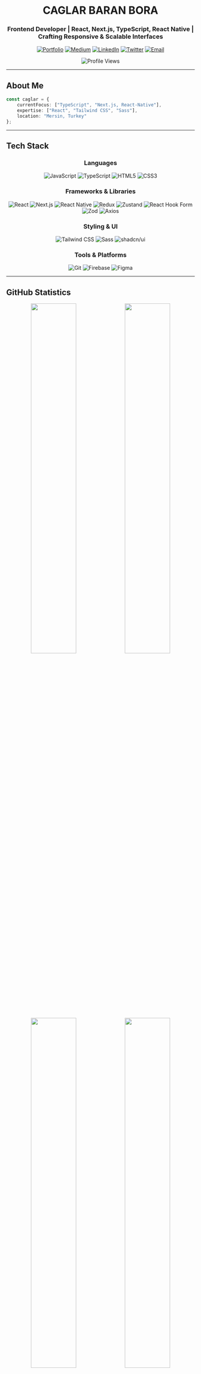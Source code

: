 <div align="center">

# CAGLAR BARAN BORA

### Frontend Developer | React, Next.js, TypeScript, React Native | Crafting Responsive & Scalable Interfaces

[![Portfolio](https://img.shields.io/badge/Portfolio-000000?style=for-the-badge&logo=vercel&logoColor=white)](https://www.caglarbaranbora.com.tr)
[![Medium](https://img.shields.io/badge/Medium-000000?style=for-the-badge&logo=medium&logoColor=white)](https://medium.com/@caglarbaranbora)
[![LinkedIn](https://img.shields.io/badge/LinkedIn-000000?style=for-the-badge&logo=linkedin&logoColor=white)](https://linkedin.com/in/caglarbaranbora)
[![Twitter](https://img.shields.io/badge/Twitter-000000?style=for-the-badge&logo=x&logoColor=white)](https://twitter.com/caglarbaranbora)
[![Email](https://img.shields.io/badge/Email-000000?style=for-the-badge&logo=gmail&logoColor=white)](mailto:boracaglarbaran@gmail.com)

![Profile Views](https://komarev.com/ghpvc/?username=caglarbaranbora&color=000000&style=for-the-badge&label=PROFILE+VIEWS)

</div>

---

## About Me

```typescript
const caglar = {
    currentFocus: ["TypeScript", "Next.js, React-Native"],
    expertise: ["React", "Tailwind CSS", "Sass"],
    location: "Mersin, Turkey"
};
```

---

## Tech Stack

<div align="center">

### Languages
![JavaScript](https://img.shields.io/badge/JavaScript-000000?style=for-the-badge&logo=javascript&logoColor=F7DF1E)
![TypeScript](https://img.shields.io/badge/TypeScript-000000?style=for-the-badge&logo=typescript&logoColor=3178C6)
![HTML5](https://img.shields.io/badge/HTML5-000000?style=for-the-badge&logo=html5&logoColor=E34F26)
![CSS3](https://img.shields.io/badge/CSS3-000000?style=for-the-badge&logo=css3&logoColor=white)

### Frameworks & Libraries
![React](https://img.shields.io/badge/React-000000?style=for-the-badge&logo=react&logoColor=61DAFB)
![Next.js](https://img.shields.io/badge/Next.js-000000?style=for-the-badge&logo=next.js&logoColor=white)
![React Native](https://img.shields.io/badge/React_Native-000000?style=for-the-badge&logo=react&logoColor=61DAFB)
![Redux](https://img.shields.io/badge/Redux-000000?style=for-the-badge&logo=redux&logoColor=764ABC)
![Zustand](https://img.shields.io/badge/Zustand-000000?style=for-the-badge&logo=react&logoColor=white)
![React Hook Form](https://img.shields.io/badge/React_Hook_Form-000000?style=for-the-badge&logo=reacthookform&logoColor=EC5990)
![Zod](https://img.shields.io/badge/Zod-000000?style=for-the-badge&logo=zod&logoColor=3E67B1)
![Axios](https://img.shields.io/badge/Axios-000000?style=for-the-badge&logo=axios&logoColor=5A29E4)

### Styling & UI
![Tailwind CSS](https://img.shields.io/badge/Tailwind_CSS-000000?style=for-the-badge&logo=tailwind-css&logoColor=06B6D4)
![Sass](https://img.shields.io/badge/Sass-000000?style=for-the-badge&logo=sass&logoColor=CC6699)
![shadcn/ui](https://img.shields.io/badge/shadcn/ui-000000?style=for-the-badge&logo=shadcnui&logoColor=white)

### Tools & Platforms
![Git](https://img.shields.io/badge/Git-000000?style=for-the-badge&logo=git&logoColor=F05032)
![Firebase](https://img.shields.io/badge/Firebase-000000?style=for-the-badge&logo=firebase&logoColor=FFCA28)
![Figma](https://img.shields.io/badge/Figma-000000?style=for-the-badge&logo=figma&logoColor=F24E1E)

</div>

---

## GitHub Statistics

<div align="center">

<img width="49%" src="https://github-readme-stats.vercel.app/api?username=caglarbaranbora&show_icons=true&theme=dark&hide_border=true&bg_color=000000&title_color=ffffff&text_color=ffffff&icon_color=ffffff&count_private=true&include_all_commits=true" />
<img width="49%" src="https://github-readme-streak-stats.herokuapp.com/?user=caglarbaranbora&theme=dark&hide_border=true&background=000000&stroke=ffffff&ring=ffffff&fire=ffffff&currStreakNum=ffffff&sideNums=ffffff&currStreakLabel=ffffff&sideLabels=ffffff&dates=ffffff" />

</div>

<div align="center">

<img width="49%" src="https://github-readme-stats.vercel.app/api/top-langs/?username=caglarbaranbora&layout=compact&theme=dark&hide_border=true&bg_color=000000&title_color=ffffff&text_color=ffffff" />
<img width="49%" src="https://github-profile-summary-cards.vercel.app/api/cards/productive-time?username=caglarbaranbora&theme=github_dark&utcOffset=3" />

</div>

<div align="center">

![Activity Graph](https://github-readme-activity-graph.vercel.app/graph?username=caglarbaranbora&theme=github-compact&hide_border=true&bg_color=000000&color=ffffff&line=ffffff&point=ffffff)

</div>

---

## Current Focus

```javascript
while (learning) {
    const skills = ['TypeScript', 'Next.js', 'React-Native'];
    improve(skills);
    build(projects);
    share(knowledge);
}
```
